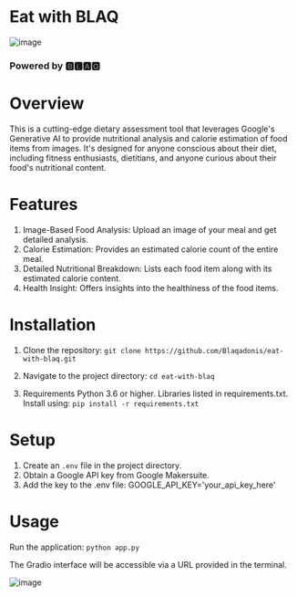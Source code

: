 # Eat with BLAQ

![image](https://github.com/Blaqadonis/eat_with_blaq/assets/100685852/acd4abe5-39b9-4f29-b3be-1af9e8c826af)

### Powered by 🅱🅻🅰🆀
 

 

# Overview
This is a cutting-edge dietary assessment tool that leverages Google's Generative AI to provide nutritional analysis and calorie estimation of food items from images. It's designed for anyone conscious about their diet, including fitness enthusiasts, dietitians, and anyone curious about their food's nutritional content.

# Features
1. Image-Based Food Analysis: Upload an image of your meal and get detailed analysis.
2. Calorie Estimation: Provides an estimated calorie count of the entire meal.
3. Detailed Nutritional Breakdown: Lists each food item along with its estimated calorie content.
4. Health Insight: Offers insights into the healthiness of the food items.
   
# Installation
1. Clone the repository:
```git clone https://github.com/Blaqadonis/eat-with-blaq.git```

2. Navigate to the project directory:
```cd eat-with-blaq```

3. Requirements
Python 3.6 or higher.
Libraries listed in requirements.txt. Install using:
``` pip install -r requirements.txt ```

# Setup
1. Create an ```.env``` file in the project directory.
2. Obtain a Google API key from Google Makersuite.
3. Add the key to the .env file:
GOOGLE_API_KEY='your_api_key_here'

# Usage
Run the application:
```python app.py```

The Gradio interface will be accessible via a URL provided in the terminal.

![image](https://github.com/Blaqadonis/eat_with_blaq/assets/100685852/3a436015-d649-48f6-a685-5e1c9b4976da)
